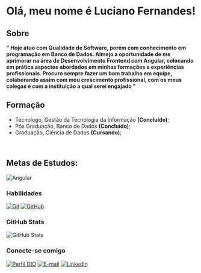 
# Olá, meu nome é Luciano Fernandes!
## Sobre

<strong>
" Hoje atuo com Qualidade de Software, porém com conhecimento em programação em Banco de Dados. Almejo a oportunidade de me aprimorar na área de Desenvolvimento Frontend com Angular, colocando em prática aspectos abordados em minhas formações e experiências profissionais. Procuro sempre fazer um bom trabalho em equipe, colaborando assim com meu crescimento profissional, com os meus colegas e com a instituição a qual serei engajado "
</strong>

## Formação <br>
<ul>
 <li>Tecnologo, Gestão da Tecnologia da Informação <b>(Concluído)</b>;</li>
 <li>Pós Graduação, Banco de Dados <b>(Concluído)</b>;</li>
 <li>Graduação, Ciência de Dados <b>(Cursando)</b>;</li>
</ul><br>

## Metas de Estudos:
![Angular](https://img.shields.io/badge/Angular-000?style=for-the-badge&logo=angular&logoColor=C3002F)

### Habilidades

[![Git](https://img.shields.io/badge/Git-000?style=for-the-badge&logo=git&logoColor=E94D5F)](https://git-scm.com/doc)
[![GitHub](https://img.shields.io/badge/GitHub-000?style=for-the-badge&logo=github&logoColor=30A3DC)](https://docs.github.com/)

### GitHub Stats

![GitHub Stats](https://github-readme-stats.vercel.app/api?username=LuFernds&theme=transparent&bg_color=000&border_color=30A3DC&show_icons=true&icon_color=30A3DC&title_color=E94D5F&text_color=FFF)

### Conecte-se comigo

[![Perfil DIO](https://img.shields.io/badge/-Meu%20Perfil%20na%20DIO-30A3DC?style=for-the-badge)](https://www.dio.me/users/lucianopsfernandes)
[![E-mail](https://img.shields.io/badge/-Email-000?style=for-the-badge&logo=microsoft-outlook&logoColor=E94D5F)](mailto:lucianopsfernandes@gmail.com)
[![LinkedIn](https://img.shields.io/badge/-LinkedIn-000?style=for-the-badge&logo=linkedin&logoColor=30A3DC)](www.linkedin.com/in/luciano-fernandes-b75a92135/)
